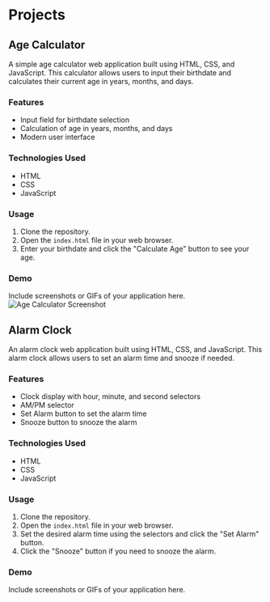 # Projects

## Age Calculator

A simple age calculator web application built using HTML, CSS, and JavaScript. This calculator allows users to input their birthdate and calculates their current age in years, months, and days.

### Features

- Input field for birthdate selection
- Calculation of age in years, months, and days
- Modern user interface

### Technologies Used

- HTML
- CSS
- JavaScript

### Usage

1. Clone the repository.
2. Open the `index.html` file in your web browser.
3. Enter your birthdate and click the "Calculate Age" button to see your age.

### Demo

Include screenshots or GIFs of your application here.
![Age Calculator Screenshot](age_calculator_screenshot.png)


## Alarm Clock

An alarm clock web application built using HTML, CSS, and JavaScript. This alarm clock allows users to set an alarm time and snooze if needed.

### Features

- Clock display with hour, minute, and second selectors
- AM/PM selector
- Set Alarm button to set the alarm time
- Snooze button to snooze the alarm

### Technologies Used

- HTML
- CSS
- JavaScript

### Usage

1. Clone the repository.
2. Open the `index.html` file in your web browser.
3. Set the desired alarm time using the selectors and click the "Set Alarm" button.
4. Click the "Snooze" button if you need to snooze the alarm.

### Demo

Include screenshots or GIFs of your application here.

